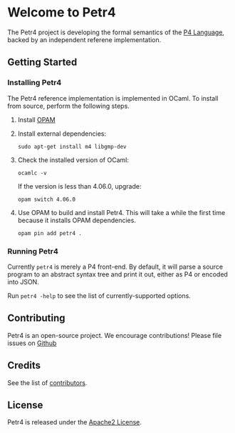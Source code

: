 # Welcome to Petr4

The Petr4 project is developing the formal semantics of the [P4
Language](https://p4.org), backed by an independent referene
implementation.

## Getting Started

### Installing Petr4

The Petr4 reference implementation is implemented in OCaml. To install
from source, perform the following steps.

1. Install [OPAM](https://opam.ocaml.org/)

1. Install external dependencies:
   ```
   sudo apt-get install m4 libgmp-dev
   ```

1. Check the installed version of OCaml:
    ```
    ocamlc -v
    ```
    If the version is less than 4.06.0, upgrade:
    ```
    opam switch 4.06.0
    ```        

1. Use OPAM to build and install Petr4. This will take a while the first time
   because it installs OPAM dependencies.
    ```
    opam pin add petr4 .
    ```

### Running Petr4

Currently `petr4` is merely a P4 front-end. By default, it will parse
a source program to an abstract syntax tree and print it out, either
as P4 or encoded into JSON. 

Run `petr4 -help` to see the list of currently-supported options.
            
## Contributing

Petr4 is an open-source project. We encourage contributions!
Please file issues on
[Github](https://github.com/cornell-netlab/petr4/issues)

## Credits

See the list of [contributors](CONTRIBUTORS).

## License

Petr4 is released under the [Apache2 License](LICENSE).
